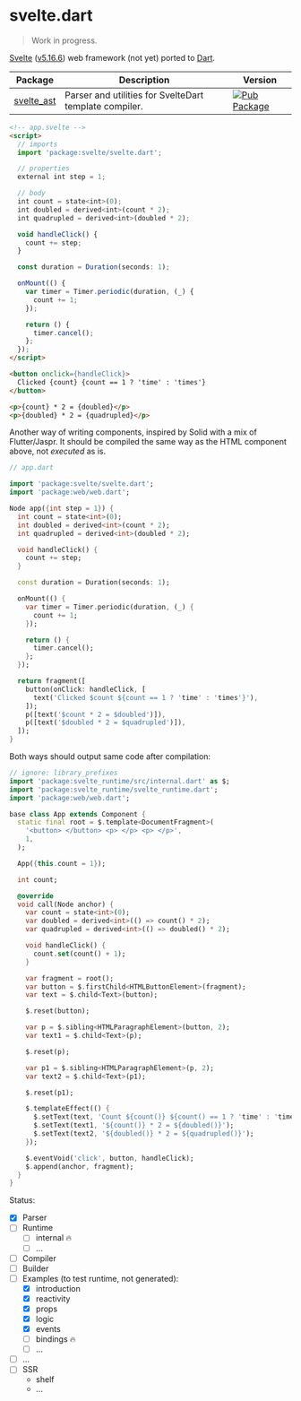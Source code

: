 svelte.dart
===========

> Work in progress.

[Svelte][Svelte] ([v5.16.6][v5.16.6]) web framework (not yet) ported to [Dart][Dart].

| Package | Description | Version |
|---|---|---|
| [svelte_ast](svelte_ast/) | Parser and utilities for SvelteDart template compiler.| [![Pub Package][ast_pub_icon]][ast_pub] |

```html
<!-- app.svelte -->
<script>
  // imports
  import 'package:svelte/svelte.dart';

  // properties
  external int step = 1;

  // body
  int count = state<int>(0);
  int doubled = derived<int>(count * 2);
  int quadrupled = derived<int>(doubled * 2);

  void handleClick() {
    count += step;
  }

  const duration = Duration(seconds: 1);

  onMount(() {
    var timer = Timer.periodic(duration, (_) {
      count += 1;
    });

    return () {
      timer.cancel();
    };
  });
</script>

<button onclick={handleClick}>
  Clicked {count} {count == 1 ? 'time' : 'times'}
</button>

<p>{count} * 2 = {doubled}</p>
<p>{doubled} * 2 = {quadrupled}</p>
```

Another way of writing components, inspired by Solid with a mix of Flutter/Jaspr.
It should be compiled the same way as the HTML component above, not _executed_ as is.

```dart
// app.dart

import 'package:svelte/svelte.dart';
import 'package:web/web.dart';

Node app({int step = 1}) {
  int count = state<int>(0);
  int doubled = derived<int>(count * 2);
  int quadrupled = derived<int>(doubled * 2);

  void handleClick() {
    count += step;
  }

  const duration = Duration(seconds: 1);

  onMount(() {
    var timer = Timer.periodic(duration, (_) {
      count += 1;
    });

    return () {
      timer.cancel();
    };
  });

  return fragment([
    button(onClick: handleClick, [
      text('Clicked $count ${count == 1 ? 'time' : 'times'}'),
    ]);
    p([text('$count * 2 = $doubled')]),
    p([text('$doubled * 2 = $quadrupled')]),
  ]);
}
```

Both ways should output same code after compilation:

```dart
// ignore: library_prefixes
import 'package:svelte_runtime/src/internal.dart' as $;
import 'package:svelte_runtime/svelte_runtime.dart';
import 'package:web/web.dart';

base class App extends Component {
  static final root = $.template<DocumentFragment>(
    '<button> </button> <p> </p> <p> </p>',
    1,
  );

  App({this.count = 1});

  int count;

  @override
  void call(Node anchor) {
    var count = state<int>(0);
    var doubled = derived<int>(() => count() * 2);
    var quadrupled = derived<int>(() => doubled() * 2);

    void handleClick() {
      count.set(count() + 1);
    }

    var fragment = root();
    var button = $.firstChild<HTMLButtonElement>(fragment);
    var text = $.child<Text>(button);

    $.reset(button);

    var p = $.sibling<HTMLParagraphElement>(button, 2);
    var text1 = $.child<Text>(p);

    $.reset(p);

    var p1 = $.sibling<HTMLParagraphElement>(p, 2);
    var text2 = $.child<Text>(p1);

    $.reset(p1);

    $.templateEffect(() {
      $.setText(text, 'Count ${count()} ${count() == 1 ? 'time' : 'times'}');
      $.setText(text1, '${count()} * 2 = ${doubled()}');
      $.setText(text2, '${doubled()} * 2 = ${quadrupled()}');
    });

    $.eventVoid('click', button, handleClick);
    $.append(anchor, fragment);
  }
}
```

Status:
- [x] Parser
- [ ] Runtime
  - [ ] internal 🔥
  - [ ] ...
- [ ] Compiler
- [ ] Builder
- [ ] Examples (to test runtime, not generated):
  - [x] introduction
  - [x] reactivity
  - [x] props
  - [x] logic
  - [x] events
  - [ ] bindings 🔥
  - [ ] ...
- [ ] ...
- [ ] SSR
  - shelf
  - ...

[Svelte]: https://svelte.dev
[Dart]: https://dart.dev
[v5.16.6]: https://github.com/sveltejs/svelte/tree/svelte%405.16.6
[ast_pub_icon]: https://img.shields.io/pub/v/svelte_ast.svg
[ast_pub]: https://pub.dev/packages/svelte_ast
